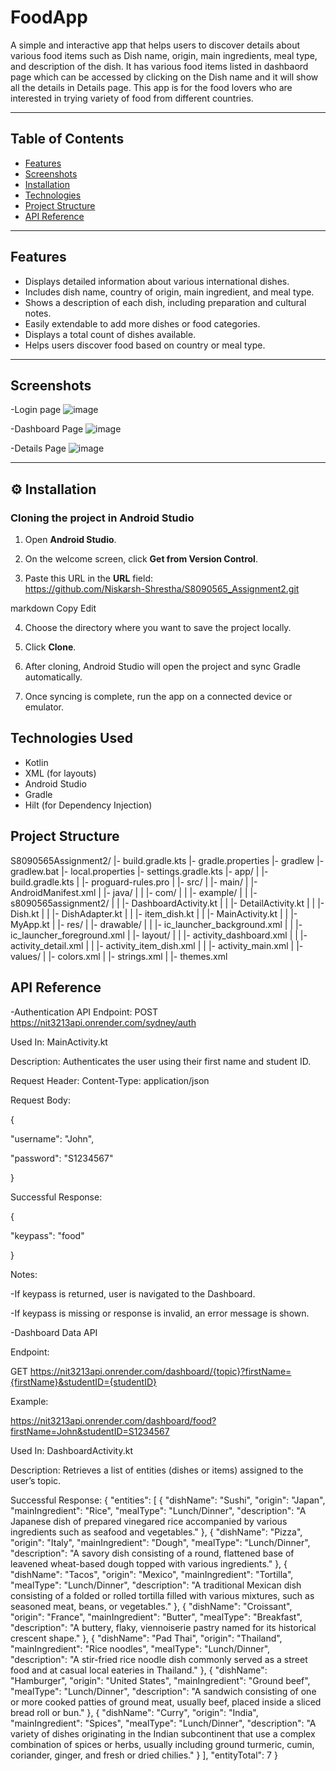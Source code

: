 # FoodApp

A simple and interactive app that helps users to discover details about various food items such as Dish name, origin, main ingredients, meal type, and description of the dish. It has various food items listed in dashbaord page which can be accessed by clicking on the Dish name and it will show all the details in Details page. This app is for the food lovers who are interested in trying variety of food from different countries. 

---

## Table of Contents
- [Features](#features)
- [Screenshots](#screenshots)
- [Installation](#installation)
- [Technologies](#technologies)
- [Project Structure](#project-structure)
- [API Reference](#api-reference)
  

---

##  Features
- Displays detailed information about various international dishes.
- Includes dish name, country of origin, main ingredient, and meal type.
- Shows a description of each dish, including preparation and cultural notes.
- Easily extendable to add more dishes or food categories.
- Displays a total count of dishes available.
- Helps users discover food based on country or meal type.

---

## Screenshots

-Login page
![image](https://github.com/user-attachments/assets/ce1c4fd0-7d6e-4d82-9cf9-29ef9844bacc)

-Dashboard Page
![image](https://github.com/user-attachments/assets/3a7b0a66-bda1-4434-a128-8e38afa09f13)

-Details Page
![image](https://github.com/user-attachments/assets/798067ea-5c6c-450a-8b8c-c3ea4c339cd4)


---

## ⚙️ Installation

### Cloning the project in Android Studio

1. Open **Android Studio**.

2. On the welcome screen, click **Get from Version Control**.

3. Paste this URL in the **URL** field:  
https://github.com/Niskarsh-Shrestha/S8090565_Assignment2.git

markdown
Copy
Edit

4. Choose the directory where you want to save the project locally.

5. Click **Clone**.

6. After cloning, Android Studio will open the project and sync Gradle automatically.

7. Once syncing is complete, run the app on a connected device or emulator.

## Technologies Used

- Kotlin
- XML (for layouts)
- Android Studio
- Gradle
- Hilt (for Dependency Injection)

## Project Structure

S8090565Assignment2/
|- build.gradle.kts
|- gradle.properties
|- gradlew
|- gradlew.bat
|- local.properties
|- settings.gradle.kts
|- app/
| |- build.gradle.kts
| |- proguard-rules.pro
| |- src/
| |- main/
| |- AndroidManifest.xml
| |- java/
| | |- com/
| | |- example/
| | |- s8090565assignment2/
| | |- DashboardActivity.kt
| | |- DetailActivity.kt
| | |- Dish.kt
| | |- DishAdapter.kt
| | |- item_dish.kt
| | |- MainActivity.kt
| | |- MyApp.kt
| |- res/
| |- drawable/
| | |- ic_launcher_background.xml
| | |- ic_launcher_foreground.xml
| |- layout/
| | |- activity_dashboard.xml
| | |- activity_detail.xml
| | |- activity_item_dish.xml
| | |- activity_main.xml
| |- values/
| |- colors.xml
| |- strings.xml
| |- themes.xml

## API Reference
-Authentication API
Endpoint:
POST https://nit3213api.onrender.com/sydney/auth

Used In:
MainActivity.kt

Description:
Authenticates the user using their first name and student ID.

Request Header:
Content-Type: application/json


Request Body:

{

  "username": "John",
  
  "password": "S1234567"
  
}


Successful Response:

{

  "keypass": "food"
  
}

Notes:

-If keypass is returned, user is navigated to the Dashboard.

-If keypass is missing or response is invalid, an error message is shown.

-Dashboard Data API

Endpoint:

GET https://nit3213api.onrender.com/dashboard/{topic}?firstName={firstName}&studentID={studentID}

Example:

https://nit3213api.onrender.com/dashboard/food?firstName=John&studentID=S1234567

Used In:
DashboardActivity.kt

Description:
Retrieves a list of entities (dishes or items) assigned to the user’s topic.

Successful Response:
{
    "entities": [
        {
            "dishName": "Sushi",
            "origin": "Japan",
            "mainIngredient": "Rice",
            "mealType": "Lunch/Dinner",
            "description": "A Japanese dish of prepared vinegared rice accompanied by various ingredients such as seafood and vegetables."
        },
        {
            "dishName": "Pizza",
            "origin": "Italy",
            "mainIngredient": "Dough",
            "mealType": "Lunch/Dinner",
            "description": "A savory dish consisting of a round, flattened base of leavened wheat-based dough topped with various ingredients."
        },
        {
            "dishName": "Tacos",
            "origin": "Mexico",
            "mainIngredient": "Tortilla",
            "mealType": "Lunch/Dinner",
            "description": "A traditional Mexican dish consisting of a folded or rolled tortilla filled with various mixtures, such as seasoned meat, beans, or vegetables."
        },
        {
            "dishName": "Croissant",
            "origin": "France",
            "mainIngredient": "Butter",
            "mealType": "Breakfast",
            "description": "A buttery, flaky, viennoiserie pastry named for its historical crescent shape."
        },
        {
            "dishName": "Pad Thai",
            "origin": "Thailand",
            "mainIngredient": "Rice noodles",
            "mealType": "Lunch/Dinner",
            "description": "A stir-fried rice noodle dish commonly served as a street food and at casual local eateries in Thailand."
        },
        {
            "dishName": "Hamburger",
            "origin": "United States",
            "mainIngredient": "Ground beef",
            "mealType": "Lunch/Dinner",
            "description": "A sandwich consisting of one or more cooked patties of ground meat, usually beef, placed inside a sliced bread roll or bun."
        },
        {
            "dishName": "Curry",
            "origin": "India",
            "mainIngredient": "Spices",
            "mealType": "Lunch/Dinner",
            "description": "A variety of dishes originating in the Indian subcontinent that use a complex combination of spices or herbs, usually including ground turmeric, cumin, coriander, ginger, and fresh or dried chilies."
        }
    ],
    "entityTotal": 7
}

